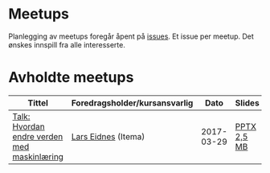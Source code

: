 # Meetups

Planlegging av meetups foregår åpent på [issues](../../issues). Et issue per meetup. Det ønskes innspill fra alle interesserte.

# Avholdte meetups

| Tittel        | Foredragsholder/kursansvarlig      | Dato          | Slides |
| ------------- | ---------------------------------- | --------------| ------ |
| [Talk: Hvordan endre verden med maskinlæring](https://github.com/trondheim-machine-learning-meetup/meetups/issues/2) | [Lars Eidnes](https://github.com/larspars) (Itema) | 2017-03-29 | [PPTX 2,5 MB](slides/2017-03-29%20-%20Hvordan%20endre%20verden%20med%20maskinl%C3%A6ring.pptx?raw=true)
